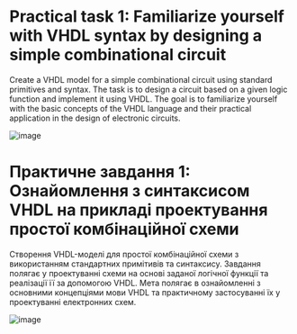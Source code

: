# Practical task 1: Familiarize yourself with VHDL syntax by designing a simple combinational circuit

Create a VHDL model for a simple combinational circuit using standard primitives and syntax. The task is to design a
circuit based on a given logic function and implement it using VHDL. The goal is to familiarize yourself with the basic
concepts of the VHDL language and their practical application in the design of electronic circuits.

![image](https://github.com/MaksymAndreiev/CompEngineering/assets/29687267/ce848704-dfdc-4aa5-ad9f-5e12b58ec61e)

# Практичне завдання 1: Ознайомлення з синтаксисом VHDL на прикладі проектування простої комбінаційної схеми

Створення VHDL-моделі для простої комбінаційної схеми з використанням стандартних примітивів та синтаксису. Завдання
полягає у проектуванні схеми на основі заданої логічної функції та реалізації її за допомогою VHDL. Мета полягає в
ознайомленні з основними концепціями мови VHDL та практичному застосуванні їх у проектуванні електронних схем.

![image](https://github.com/MaksymAndreiev/CompEngineering/assets/29687267/ce848704-dfdc-4aa5-ad9f-5e12b58ec61e)
